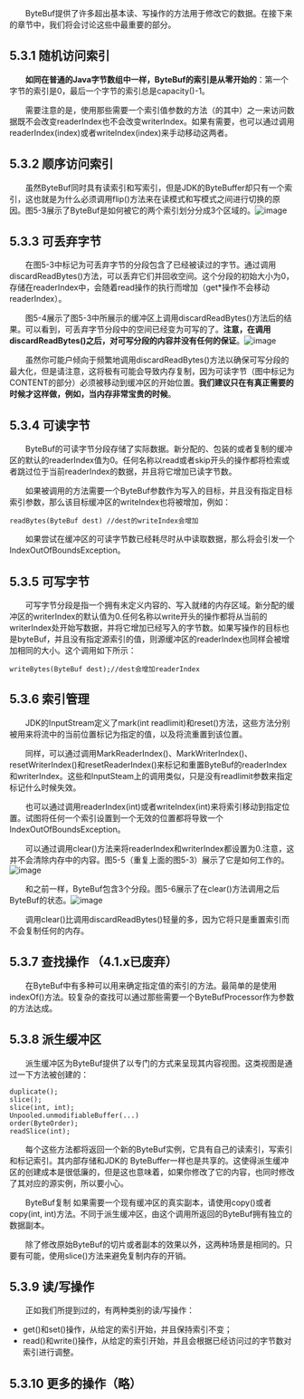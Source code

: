 &emsp;&emsp;ByteBuf提供了许多超出基本读、写操作的方法用于修改它的数据。在接下来的章节中，我们将会讨论这些中最重要的部分。

## 5.3.1 随机访问索引

&emsp;&emsp;**如同在普通的Java字节数组中一样，ByteBuf的索引是从零开始的**：第一个字节的索引是0，最后一个字节的索引总是capacity()-1。

&emsp;&emsp;需要注意的是，使用那些需要一个索引值参数的方法（的其中）之一来访问数据既不会改变readerIndex也不会改变writerIndex。如果有需要，也可以通过调用readerIndex(index)或者writeIndex(index)来手动移动这两者。

## 5.3.2 顺序访问索引

&emsp;&emsp;虽然ByteBuf同时具有读索引和写索引，但是JDK的ByteBuffer却只有一个索引，这也就是为什么必须调用flip()方法来在读模式和写模式之间进行切换的原因。图5-3展示了ByteBuf是如何被它的两个索引划分分成3个区域的。![image](http://img.blog.csdn.net/20140716182056250?watermark/2/text/aHR0cDovL2Jsb2cuY3Nkbi5uZXQvYWJjX2tleQ==/font/5a6L5L2T/fontsize/400/fill/I0JBQkFCMA==/dissolve/70/gravity/SouthEast)

## 5.3.3 可丢弃字节

&emsp;&emsp;在图5-3中标记为可丢弃字节的分段包含了已经被读过的字节。通过调用discardReadBytes()方法，可以丢弃它们并回收空间。这个分段的初始大小为0，存储在readerIndex中，会随着read操作的执行而增加（get*操作不会移动readerIndex）。

&emsp;&emsp;图5-4展示了图5-3中所展示的缓冲区上调用discardReadBytes()方法后的结果。可以看到，可丢弃字节分段中的空间已经变为可写的了。**注意，在调用discardReadBytes()之后，对可写分段的内容并没有任何的保证**。![image](http://img.blog.csdn.net/20140716183402239?watermark/2/text/aHR0cDovL2Jsb2cuY3Nkbi5uZXQvYWJjX2tleQ==/font/5a6L5L2T/fontsize/400/fill/I0JBQkFCMA==/dissolve/70/gravity/SouthEast)

&emsp;&emsp;虽然你可能户倾向于频繁地调用discardReadBytes()方法以确保可写分段的最大化，但是请注意，这将极有可能会导致内存复制，因为可读字节（图中标记为CONTENT的部分）必须被移动到缓冲区的开始位置。**我们建议只在有真正需要的时候才这样做，例如，当内存非常宝贵的时候**。

## 5.3.4 可读字节

&emsp;&emsp;ByteBuf的可读字节分段存储了实际数据。新分配的、包装的或者复制的缓冲区的默认的readerIndex值为0。任何名称以read或者skip开头的操作都将检索或者跳过位于当前readerIndex的数据，并且将它增加已读字节数。

&emsp;&emsp;如果被调用的方法需要一个ByteBuf参数作为写入的目标，并且没有指定目标索引参数，那么该目标缓冲区的writeIndex也将被增加，例如：
```
readBytes(ByteBuf dest) //dest的writeIndex会增加
```
&emsp;&emsp;如果尝试在缓冲区的可读字节数已经耗尽时从中读取数据，那么将会引发一个IndexOutOfBoundsException。

## 5.3.5 可写字节

&emsp;&emsp;可写字节分段是指一个拥有未定义内容的、写入就绪的内存区域。新分配的缓冲区的writerIndex的默认值为0.任何名称以write开头的操作都将从当前的writerIndex处开始写数据，并将它增加已经写入的字节数。如果写操作的目标也是byteBuf，并且没有指定源索引的值，则源缓冲区的readerIndex也同样会被增加相同的大小。这个调用如下所示：
```
writeBytes(ByteBuf dest);//dest会增加readerIndex
```

## 5.3.6 索引管理

&emsp;&emsp;JDK的InputStream定义了mark(int readlimit)和reset()方法，这些方法分别被用来将流中的当前位置标记为指定的值，以及将流重置到该位置。

&emsp;&emsp;同样，可以通过调用MarkReaderIndex()、MarkWriterIndex()、resetWriterIndex()和resetReaderIndex()来标记和重置ByteBuf的readerIndex和writerIndex。这些和InputSteam上的调用类似，只是没有readlimit参数来指定标记什么时候失效。

&emsp;&emsp;也可以通过调用readerIndex(int)或者writeIndex(int)来将索引移动到指定位置。试图将任何一个索引设置到一个无效的位置都将导致一个IndexOutOfBoundsException。

&emsp;&emsp;可以通过调用clear()方法来将readerIndex和writerIndex都设置为0.注意，这并不会清除内存中的内容。图5-5（重复上面的图5-3）展示了它是如何工作的。![image](http://img.blog.csdn.net/20140717103751718?watermark/2/text/aHR0cDovL2Jsb2cuY3Nkbi5uZXQvYWJjX2tleQ==/font/5a6L5L2T/fontsize/400/fill/I0JBQkFCMA==/dissolve/70/gravity/SouthEast)

&emsp;&emsp;和之前一样，ByteBuf包含3个分段。图5-6展示了在clear()方法调用之后ByteBuf的状态。![image](http://img.blog.csdn.net/20140717104120909?watermark/2/text/aHR0cDovL2Jsb2cuY3Nkbi5uZXQvYWJjX2tleQ==/font/5a6L5L2T/fontsize/400/fill/I0JBQkFCMA==/dissolve/70/gravity/SouthEast)

&emsp;&emsp;调用clear()比调用discardReadBytes()轻量的多，因为它将只是重置索引而不会复制任何的内存。

## 5.3.7 查找操作 （4.1.x已废弃）

&emsp;&emsp;在ByteBuf中有多种可以用来确定指定值的索引的方法。最简单的是使用indexOf()方法。较复杂的查找可以通过那些需要一个ByteBufProcessor作为参数的方法达成。

## 5.3.8 派生缓冲区

&emsp;&emsp;派生缓冲区为ByteBuf提供了以专门的方式来呈现其内容视图。这类视图是通过一下方法被创建的：
```
duplicate();
slice();
slice(int, int);
Unpooled.unmodifiableBuffer(...)
order(ByteOrder);
readSlice(int);
```

&emsp;&emsp;每个这些方法都将返回一个新的ByteBuf实例，它具有自己的读索引，写索引和标记索引。其内部存储和JDK的
ByteBuffer一样也是共享的。这使得派生缓冲区的创建成本是很低廉的，但是这也意味着，如果你修改了它的内容，也同时修改了其对应的源实例，所以要小心。

&emsp;&emsp;ByteBuf复制 如果需要一个现有缓冲区的真实副本，请使用copy()或者copy(int, int)方法。不同于派生缓冲区，由这个调用所返回的ByteBuf拥有独立的数据副本。

&emsp;&emsp;除了修改原始ByteBuf的切片或者副本的效果以外，这两种场景是相同的。只要有可能，使用slice()方法来避免复制内存的开销。

## 5.3.9 读/写操作

&emsp;&emsp;正如我们所提到过的，有两种类别的读/写操作：

- get()和set()操作，从给定的索引开始，并且保持索引不变；
- read()和write()操作，从给定的索引开始，并且会根据已经访问过的字节数对索引进行调整。

## 5.3.10 更多的操作（略）
